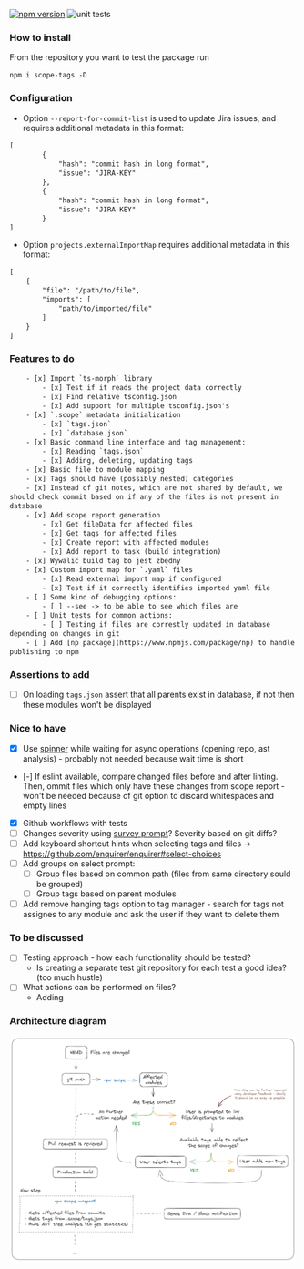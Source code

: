 [![npm version](https://badge.fury.io/js/scope-tags.svg)](https://badge.fury.io/js/scope-tags)
![unit tests](https://github.com/matiduda/scope-tags/actions/workflows/run-unit-tests.yml/badge.svg)

### How to install

From the repository you want to test the package run

```
npm i scope-tags -D
```

### Configuration

- Option `--report-for-commit-list` is used to update Jira issues, and requires additional metadata in this format:

```
[
        {
            "hash": "commit hash in long format",
            "issue": "JIRA-KEY"
        },
        {
            "hash": "commit hash in long format",
            "issue": "JIRA-KEY"
        }
]
```

- Option `projects.externalImportMap` requires additional metadata in this format:

```
[
    {
        "file": "/path/to/file",
        "imports": [
            "path/to/imported/file"
        ]
    }
]
```

### Features to do

        - [x] Import `ts-morph` library
            - [x] Test if it reads the project data correctly
            - [x] Find relative tsconfig.json
            - [x] Add support for multiple tsconfig.json's
        - [x] `.scope` metadata initialization
            - [x] `tags.json`
            - [x] `database.json`
        - [x] Basic command line interface and tag management:
            - [x] Reading `tags.json`
            - [x] Adding, deleting, updating tags
        - [x] Basic file to module mapping
        - [x] Tags should have (possibly nested) categories
        - [x] Instead of git notes, which are not shared by default, we should check commit based on if any of the files is not present in database
        - [x] Add scope report generation
            - [x] Get fileData for affected files
            - [x] Get tags for affected files
            - [x] Create report with affected modules
            - [x] Add report to task (build integration)
        - [x] Wywalić build tag bo jest zbędny
        - [x] Custom import map for `.yaml` files
            - [x] Read external import map if configured
            - [x] Test if it correctly identifies imported yaml file
        - [ ] Some kind of debugging options:
            - [ ] --see -> to be able to see which files are 
        - [ ] Unit tests for common actions:
            - [ ] Testing if files are correstly updated in database depending on changes in git
        - [ ] Add [np package](https://www.npmjs.com/package/np) to handle publishing to npm
### Assertions to add

- [ ] On loading `tags.json` assert that all parents exist in database, if not then these modules won't be displayed

### Nice to have

- [x] Use [spinner](https://www.npmjs.com/package/ora) while waiting for async operations (opening repo, ast analysis) - probably not needed because wait time is short
- [-] If eslint available, compare changed files before and after linting. Then, ommit files which only have these changes from scope report - won't be needed because of git option to discard whitespaces and empty lines
- [x] Github workflows with tests
- [ ] Changes severity using [survey prompt](https://github.com/enquirer/enquirer#scale-prompt)? Severity based on git diffs?
- [ ] Add keyboard shortcut hints when selecting tags and files -> https://github.com/enquirer/enquirer#select-choices
- [ ] Add groups on select prompt:
    - [ ] Group files based on common path (files from same directory sould be grouped)
    - [ ] Group tags based on parent modules
- [ ] Add remove hanging tags option to tag manager - search for tags not assignes to any module and ask the user if they want to delete them

### To be discussed

- [ ] Testing approach - how each functionality should be tested?
    - Is creating a separate test git repository for each test a good idea? (too much hustle)
- [ ] What actions can be performed on files?
    - Adding 

### Architecture diagram

![Alt text](img/architecture.png)